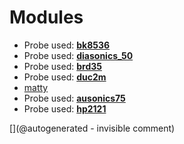 
# Modules

* Probe used: __[bk8536](/include/probes/auto/bk8536.md)__
* Probe used: __[diasonics_50](/include/probes/auto/diasonics_50.md)__
* Probe used: __[brd35](/include/probes/auto/brd35.md)__
* Probe used: __[duc2m](/include/probes/auto/duc2m.md)__
* [matty](/matty/)
* Probe used: __[ausonics75](/include/probes/auto/ausonics75.md)__
* Probe used: __[hp2121](/include/probes/auto/hp2121.md)__


[](@autogenerated - invisible comment)